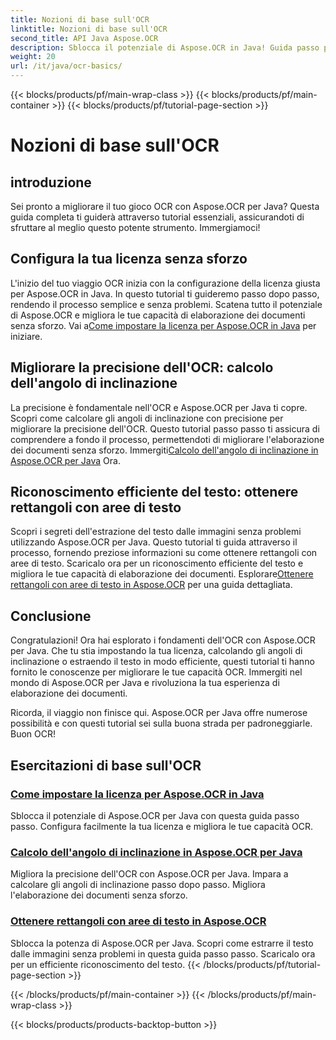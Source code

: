 ```yaml
---
title: Nozioni di base sull'OCR
linktitle: Nozioni di base sull'OCR
second_title: API Java Aspose.OCR
description: Sblocca il potenziale di Aspose.OCR in Java! Guida passo passo per impostare la tua licenza e potenziare le funzionalità OCR. Calcola gli angoli di inclinazione ed estrai il testo senza problemi.
weight: 20
url: /it/java/ocr-basics/
---
```


{{< blocks/products/pf/main-wrap-class >}}
{{< blocks/products/pf/main-container >}}
{{< blocks/products/pf/tutorial-page-section >}}

# Nozioni di base sull'OCR

## introduzione

Sei pronto a migliorare il tuo gioco OCR con Aspose.OCR per Java? Questa guida completa ti guiderà attraverso tutorial essenziali, assicurandoti di sfruttare al meglio questo potente strumento. Immergiamoci!

## Configura la tua licenza senza sforzo

L'inizio del tuo viaggio OCR inizia con la configurazione della licenza giusta per Aspose.OCR in Java. In questo tutorial ti guideremo passo dopo passo, rendendo il processo semplice e senza problemi. Scatena tutto il potenziale di Aspose.OCR e migliora le tue capacità di elaborazione dei documenti senza sforzo. Vai a[Come impostare la licenza per Aspose.OCR in Java](./set-license/) per iniziare.

## Migliorare la precisione dell'OCR: calcolo dell'angolo di inclinazione

 La precisione è fondamentale nell'OCR e Aspose.OCR per Java ti copre. Scopri come calcolare gli angoli di inclinazione con precisione per migliorare la precisione dell'OCR. Questo tutorial passo passo ti assicura di comprendere a fondo il processo, permettendoti di migliorare l'elaborazione dei documenti senza sforzo. Immergiti[Calcolo dell'angolo di inclinazione in Aspose.OCR per Java](./calculate-skew-angle/) Ora.

## Riconoscimento efficiente del testo: ottenere rettangoli con aree di testo

Scopri i segreti dell'estrazione del testo dalle immagini senza problemi utilizzando Aspose.OCR per Java. Questo tutorial ti guida attraverso il processo, fornendo preziose informazioni su come ottenere rettangoli con aree di testo. Scaricalo ora per un riconoscimento efficiente del testo e migliora le tue capacità di elaborazione dei documenti. Esplorare[Ottenere rettangoli con aree di testo in Aspose.OCR](./get-rectangles-with-text-areas/) per una guida dettagliata.

## Conclusione

Congratulazioni! Ora hai esplorato i fondamenti dell'OCR con Aspose.OCR per Java. Che tu stia impostando la tua licenza, calcolando gli angoli di inclinazione o estraendo il testo in modo efficiente, questi tutorial ti hanno fornito le conoscenze per migliorare le tue capacità OCR. Immergiti nel mondo di Aspose.OCR per Java e rivoluziona la tua esperienza di elaborazione dei documenti.

Ricorda, il viaggio non finisce qui. Aspose.OCR per Java offre numerose possibilità e con questi tutorial sei sulla buona strada per padroneggiarle. Buon OCR!
## Esercitazioni di base sull'OCR
### [Come impostare la licenza per Aspose.OCR in Java](./set-license/)
Sblocca il potenziale di Aspose.OCR per Java con questa guida passo passo. Configura facilmente la tua licenza e migliora le tue capacità OCR.
### [Calcolo dell'angolo di inclinazione in Aspose.OCR per Java](./calculate-skew-angle/)
Migliora la precisione dell'OCR con Aspose.OCR per Java. Impara a calcolare gli angoli di inclinazione passo dopo passo. Migliora l'elaborazione dei documenti senza sforzo.
### [Ottenere rettangoli con aree di testo in Aspose.OCR](./get-rectangles-with-text-areas/)
Sblocca la potenza di Aspose.OCR per Java. Scopri come estrarre il testo dalle immagini senza problemi in questa guida passo passo. Scaricalo ora per un efficiente riconoscimento del testo.
{{< /blocks/products/pf/tutorial-page-section >}}

{{< /blocks/products/pf/main-container >}}
{{< /blocks/products/pf/main-wrap-class >}}

{{< blocks/products/products-backtop-button >}}
